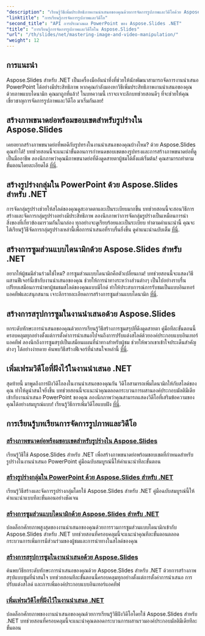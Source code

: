 ```yaml
---
"description": "เรียนรู้วิธีเพิ่มประสิทธิภาพงานนำเสนอของคุณด้วยการจัดการรูปภาพและวิดีโอด้วย Aspose.Slides สำหรับ .NET คู่มือฉบับสมบูรณ์นี้ครอบคลุมบทช่วยสอนแบบทีละขั้นตอน"
"linktitle": "การเรียนรู้การจัดการรูปภาพและวิดีโอ"
"second_title": "API การประมวลผล PowerPoint ของ Aspose.Slides .NET"
"title": "การเรียนรู้การจัดการรูปภาพและวิดีโอใน Aspose.Slides"
"url": "/th/slides/net/mastering-image-and-video-manipulation/"
"weight": 12
---
```


## การแนะนำ

Aspose.Slides สำหรับ .NET เป็นเครื่องมืออันน่าทึ่งที่ช่วยให้นักพัฒนาสามารถจัดการงานนำเสนอ PowerPoint ได้อย่างมีประสิทธิภาพ หากคุณกำลังมองหาวิธีเพิ่มประสิทธิภาพงานนำเสนอของคุณด้วยภาพแบบไดนามิก คุณมาถูกที่แล้ว! ในบทความนี้ เราจะเจาะลึกบทช่วยสอนดีๆ ที่จะช่วยให้คุณเชี่ยวชาญการจัดการรูปภาพและวิดีโอ มาเริ่มกันเลย!

## สร้างภาพขนาดย่อพร้อมขอบเขตสำหรับรูปร่างใน Aspose.Slides

เคยอยากสร้างภาพขนาดย่อที่พอดีกับรูปทรงในงานนำเสนอของคุณบ้างไหม? ด้วย Aspose.Slides คุณทำได้! บทช่วยสอนนี้จะแนะนำขั้นตอนการกำหนดขอบเขตของรูปทรงและการสร้างภาพขนาดย่อที่ดูเป็นมืออาชีพ ลองนึกภาพว่าคุณมีภาพขนาดย่อที่ดึงดูดสายตาผู้ชมได้ตั้งแต่เริ่มต้น! คุณสามารถทำตามขั้นตอนโดยละเอียดได้ [ที่นี่](./create-thumbnail-bounds-shape/).

## สร้างรูปร่างกลุ่มใน PowerPoint ด้วย Aspose.Slides สำหรับ .NET

การจัดกลุ่มรูปร่างช่วยให้สไลด์ของคุณดูสะอาดตาและเป็นระเบียบมากขึ้น บทช่วยสอนนี้จะสอนวิธีการสร้างและจัดการกลุ่มรูปร่างอย่างมีประสิทธิภาพ ลองนึกภาพว่าการจัดกลุ่มรูปร่างเป็นเหมือนการนำสิ่งของที่เกี่ยวข้องมารวมกันในกล่อง ทุกอย่างจะดูเรียบร้อยและเป็นระเบียบ ทำตามคำแนะนำนี้ คุณจะได้เรียนรู้วิธีจัดการกลุ่มรูปร่างเหล่านี้เพื่อการนำเสนอที่ราบรื่นยิ่งขึ้น ดูคำแนะนำฉบับเต็ม [ที่นี่](./create-group-shapes/).

## สร้างการซูมส่วนแบบไดนามิกด้วย Aspose.Slides สำหรับ .NET

อยากให้ผู้ชมมีส่วนร่วมใช่ไหม? การซูมส่วนแบบไดนามิกคือตัวเปลี่ยนเกม! บทช่วยสอนนี้จะแสดงวิธีผสานฟีเจอร์นี้เข้ากับงานนำเสนอของคุณ ช่วยให้การนำทางระหว่างส่วนต่างๆ เป็นไปอย่างราบรื่น เปรียบเสมือนการนำพาผู้ชมชมสไลด์ของคุณแบบมีไกด์ ทำให้ประสบการณ์การรับชมเป็นแบบอินเทอร์แอคทีฟและสนุกสนาน เจาะลึกรายละเอียดการสร้างการซูมส่วนแบบไดนามิก [ที่นี่](./create-dynamic-section-zoom/).

## สร้างการสรุปการซูมในงานนำเสนอด้วย Aspose.Slides

ยกระดับทักษะการนำเสนอของคุณด้วยการเรียนรู้วิธีสร้างการซูมสรุปที่ดึงดูดสายตา คู่มือทีละขั้นตอนนี้ครอบคลุมทุกอย่างตั้งแต่การตั้งค่าการนำเสนอไปจนถึงการปรับแต่งสไลด์ด้วยองค์ประกอบแบบอินเทอร์แอคทีฟ ลองนึกถึงการซูมสรุปเป็นเสมือนแผนที่นำทางสำหรับผู้ชม ช่วยให้พวกเขาเข้าใจประเด็นสำคัญต่างๆ ได้อย่างง่ายดาย ค้นพบวิธีสร้างฟีเจอร์ที่น่าสนใจเหล่านี้ [ที่นี่](./create-summary-zoom/).

## เพิ่มเฟรมวิดีโอที่ฝังไว้ในงานนำเสนอ .NET

สุดท้ายนี้ มาพูดถึงการฝังวิดีโอลงในงานนำเสนอของคุณกัน วิดีโอสามารถเพิ่มไดนามิกให้กับสไลด์ของคุณ ทำให้ดูน่าสนใจยิ่งขึ้น บทช่วยสอนนี้จะแนะนำคุณตลอดกระบวนการผสานองค์ประกอบมัลติมีเดียเข้ากับงานนำเสนอ PowerPoint ของคุณ ลองนึกภาพว่าคุณสามารถแสดงวิดีโอที่เสริมข้อความของคุณได้อย่างสมบูรณ์แบบ! เรียนรู้วิธีการเพิ่มวิดีโอแบบฝัง [ที่นี่](./add-embedded-videos-frame/).

## การเรียนรู้บทเรียนการจัดการรูปภาพและวิดีโอ
### [สร้างภาพขนาดย่อพร้อมขอบเขตสำหรับรูปร่างใน Aspose.Slides](./create-thumbnail-bounds-shape/)
เรียนรู้วิธีใช้ Aspose.Slides สำหรับ .NET เพื่อสร้างภาพขนาดย่อพร้อมขอบเขตที่กำหนดสำหรับรูปร่างในงานนำเสนอ PowerPoint คู่มือฉบับสมบูรณ์นี้ให้คำแนะนำทีละขั้นตอน
### [สร้างรูปร่างกลุ่มใน PowerPoint ด้วย Aspose.Slides สำหรับ .NET](./create-group-shapes/)
เรียนรู้วิธีสร้างและจัดการรูปร่างกลุ่มโดยใช้ Aspose.Slides สำหรับ .NET คู่มือฉบับสมบูรณ์นี้ให้คำแนะนำแบบทีละขั้นตอนอย่างชัดเจน
### [สร้างการซูมส่วนแบบไดนามิกด้วย Aspose.Slides สำหรับ .NET](./create-dynamic-section-zoom/)
ปลดล็อกศักยภาพสูงสุดของงานนำเสนอของคุณด้วยการรวมการซูมส่วนแบบไดนามิกเข้ากับ Aspose.Slides สำหรับ .NET บทช่วยสอนที่ครอบคลุมนี้จะแนะนำคุณทีละขั้นตอนตลอดกระบวนการเพิ่มการมีส่วนร่วมของผู้ชมและการนำทางในสไลด์ของคุณ
### [สร้างการสรุปการซูมในงานนำเสนอด้วย Aspose.Slides](./create-summary-zoom/)
ค้นพบวิธียกระดับทักษะการนำเสนอของคุณด้วย Aspose.Slides สำหรับ .NET ด้วยการสร้างภาพสรุปแบบซูมที่น่าสนใจ บทช่วยสอนทีละขั้นตอนนี้ครอบคลุมทุกอย่างตั้งแต่การตั้งค่าการนำเสนอ การปรับแต่งสไลด์ และการเพิ่มองค์ประกอบแบบอินเทอร์แอคทีฟ
### [เพิ่มเฟรมวิดีโอที่ฝังไว้ในงานนำเสนอ .NET](./add-embedded-videos-frame/)
ปลดล็อกศักยภาพของงานนำเสนอของคุณด้วยการเรียนรู้วิธีฝังวิดีโอโดยใช้ Aspose.Slides สำหรับ .NET บทช่วยสอนที่ครอบคลุมนี้จะแนะนำคุณตลอดกระบวนการผสานรวมองค์ประกอบมัลติมีเดียทีละขั้นตอน